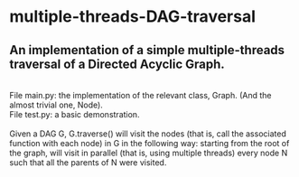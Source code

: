 # multiple-threads-DAG-traversal

## An implementation of a simple multiple-threads traversal of a Directed Acyclic Graph. 

<br/> File main.py: the implementation of the relevant class, Graph. (And the almost trivial one, Node).
<br/> File test.py: a basic demonstration.
<br/>
<br/>
Given a DAG G, G.traverse() will visit the nodes (that is, call the associated function with each node) in G in the following way:
starting from the root of the graph, will visit in parallel (that is, using multiple threads) every node N such that all the parents of N were visited.

